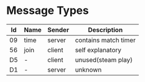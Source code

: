 # Message Types

| Id | Name | Sender | Description          |
| -- | ---- | ------ | -------------------- |
| 09 | time | server | contains match timer |
| 56 | join | client | self explanatory     |
| D5 | -    | client | unused(steam play)   |
| D1 | -    | server | unknown              | 